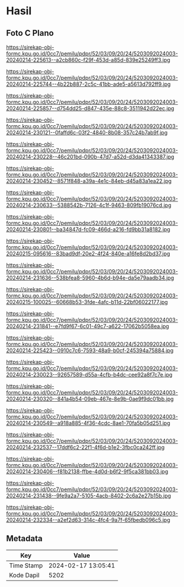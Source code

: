 # Hasil

## Foto C Plano

https://sirekap-obj-formc.kpu.go.id/0cc7/pemilu/pdpr/52/03/09/20/24/5203092024003-20240214-225613--a2cb860c-f29f-453d-a85d-839e25249ff3.jpg

https://sirekap-obj-formc.kpu.go.id/0cc7/pemilu/pdpr/52/03/09/20/24/5203092024003-20240214-225744--4b22b887-2c5c-41bb-ade5-a5613d792ff9.jpg

https://sirekap-obj-formc.kpu.go.id/0cc7/pemilu/pdpr/52/03/09/20/24/5203092024003-20240214-225857--d754dd25-d847-435e-88c8-3511942d22ec.jpg

https://sirekap-obj-formc.kpu.go.id/0cc7/pemilu/pdpr/52/03/09/20/24/5203092024003-20240214-230121--0faffd6c-03f2-4840-8b08-357c24b7ab9f.jpg

https://sirekap-obj-formc.kpu.go.id/0cc7/pemilu/pdpr/52/03/09/20/24/5203092024003-20240214-230228--46c201bd-090b-47d7-a52d-d3da41343387.jpg

https://sirekap-obj-formc.kpu.go.id/0cc7/pemilu/pdpr/52/03/09/20/24/5203092024003-20240214-230452--8571f848-a39a-4e1c-84eb-d45a83a1ea22.jpg

https://sirekap-obj-formc.kpu.go.id/0cc7/pemilu/pdpr/52/03/09/20/24/5203092024003-20240214-230633--5388542b-7126-4c1f-9463-809fb19076cd.jpg

https://sirekap-obj-formc.kpu.go.id/0cc7/pemilu/pdpr/52/03/09/20/24/5203092024003-20240214-230801--ba34847d-fc09-466d-a216-fd9bb31a8182.jpg

https://sirekap-obj-formc.kpu.go.id/0cc7/pemilu/pdpr/52/03/09/20/24/5203092024003-20240215-095616--83bad9df-20e2-4f24-840e-a16fe8d2bd37.jpg

https://sirekap-obj-formc.kpu.go.id/0cc7/pemilu/pdpr/52/03/09/20/24/5203092024003-20240214-231636--538bfea8-5960-4b6d-b94e-da5e79aadb34.jpg

https://sirekap-obj-formc.kpu.go.id/0cc7/pemilu/pdpr/52/03/09/20/24/5203092024003-20240215-100025--60668b53-3fde-4afc-b11d-22bf06022177.jpg

https://sirekap-obj-formc.kpu.go.id/0cc7/pemilu/pdpr/52/03/09/20/24/5203092024003-20240214-231841--e7fd9f67-6c01-49c7-a622-17062b5058ea.jpg

https://sirekap-obj-formc.kpu.go.id/0cc7/pemilu/pdpr/52/03/09/20/24/5203092024003-20240214-225423--0910c7c6-7593-48a9-b0cf-245394a75884.jpg

https://sirekap-obj-formc.kpu.go.id/0cc7/pemilu/pdpr/52/03/09/20/24/5203092024003-20240214-230023--92657589-d55a-4cfb-b4dc-cee92a8f7c7e.jpg

https://sirekap-obj-formc.kpu.go.id/0cc7/pemilu/pdpr/52/03/09/20/24/5203092024003-20240214-230320--841a4b54-09eb-467e-8e9b-0ae9f9dc01bb.jpg

https://sirekap-obj-formc.kpu.go.id/0cc7/pemilu/pdpr/52/03/09/20/24/5203092024003-20240214-230549--a918a885-4f36-4cdc-8ae1-70fa5b05d251.jpg

https://sirekap-obj-formc.kpu.go.id/0cc7/pemilu/pdpr/52/03/09/20/24/5203092024003-20240214-232537--17ddf6c2-22f1-4f6d-b1e2-3fbc0ca242ff.jpg

https://sirekap-obj-formc.kpu.go.id/0cc7/pemilu/pdpr/52/03/09/20/24/5203092024003-20240214-230406--f81b2138-ffbe-4d0d-b6f2-9f5ca381bb03.jpg

https://sirekap-obj-formc.kpu.go.id/0cc7/pemilu/pdpr/52/03/09/20/24/5203092024003-20240214-231438--9fe9a2a7-5105-4acb-8402-2c6a2e27b15b.jpg

https://sirekap-obj-formc.kpu.go.id/0cc7/pemilu/pdpr/52/03/09/20/24/5203092024003-20240214-232334--a2ef2d63-314c-4fc4-9a7f-65fbedb096c5.jpg


## Metadata

| Key        | Value               |
| ---------- | ------------------- |
| Time Stamp | 2024-02-17 13:05:41 |
| Kode Dapil | 5202                |




